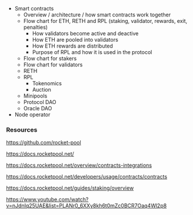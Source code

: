 - Smart contracts
  - Overview / architecture / how smart contracts work together
  - Flow chart for ETH, RETH and RPL (staking, validator, rewards, exit, penalties)
    - How validators become active and deactive
    - How ETH are pooled into validators
    - How ETH rewards are distributed
    - Purpose of RPL and how it is used in the protocol
  - Flow chart for stakers
  - Flow chart for validators
  - RETH
  - RPL
    - Tokenomics
    - Auction
  - Minipools
  - Protocol DAO
  - Oracle DAO
- Node operator

### Resources

https://github.com/rocket-pool

https://docs.rocketpool.net/

https://docs.rocketpool.net/overview/contracts-integrations

https://docs.rocketpool.net/developers/usage/contracts/contracts

https://docs.rocketpool.net/guides/staking/overview

https://www.youtube.com/watch?v=nJdnIq25UAE&list=PLANr0_6XXy8kh6t0mZc0BCR7Oaq4Wl2p8
